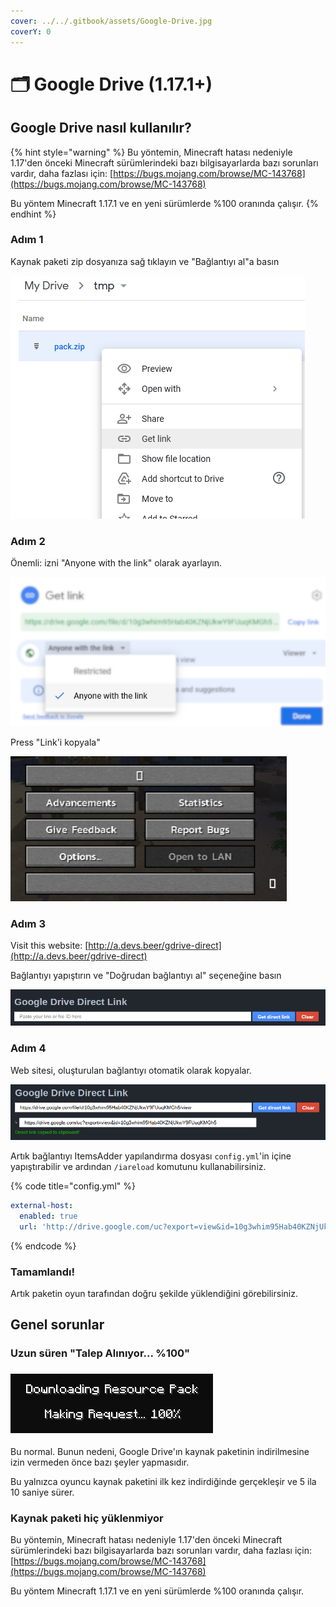 ```yaml
---
cover: ../../.gitbook/assets/Google-Drive.jpg
coverY: 0
---
```


# 🗂 Google Drive (1.17.1+)

## Google Drive nasıl kullanılır?

{% hint style="warning" %}
Bu yöntemin, Minecraft hatası nedeniyle 1.17'den önceki Minecraft sürümlerindeki bazı bilgisayarlarda bazı sorunları vardır, daha fazlası için: [https://bugs.mojang.com/browse/MC-143768](https://bugs.mojang.com/browse/MC-143768)

Bu yöntem Minecraft 1.17.1 ve en yeni sürümlerde %100 oranında çalışır.
{% endhint %}

### Adım 1

Kaynak paketi zip dosyanıza sağ tıklayın ve "Bağlantıyı al"a basın

![](<../../.gitbook/assets/immagine (156).png>)

### Adım 2

Önemli: izni "Anyone with the link" olarak ayarlayın.

![](<../../.gitbook/assets/immagine (145).png>)

Press "Link'i kopyala"

![](<../../.gitbook/assets/immagine (150).png>)

### Adım 3

Visit this website: [http://a.devs.beer/gdrive-direct](http://a.devs.beer/gdrive-direct)

Bağlantıyı yapıştırın ve "Doğrudan bağlantıyı al" seçeneğine basın

<img src="../../.gitbook/assets/immagine (144).png" alt="" data-size="original">

### Adım 4

Web sitesi, oluşturulan bağlantıyı otomatik olarak kopyalar.

![](<../../.gitbook/assets/immagine (147).png>)

Artık bağlantıyı ItemsAdder yapılandırma dosyası `config.yml`'in içine yapıştırabilir ve ardından `/iareload` komutunu kullanabilirsiniz.

{% code title="config.yml" %}
```yaml
external-host:
  enabled: true
  url: 'http://drive.google.com/uc?export=view&id=10g3whim95Hab40KZNjUkwY9FUuqKMGh5'
```
{% endcode %}

### Tamamlandı!

Artık paketin oyun tarafından doğru şekilde yüklendiğini görebilirsiniz.

## Genel sorunlar

### Uzun süren "Talep Alınıyor... %100"

### ![](<../../.gitbook/assets/immagine (146).png>)

Bu normal. Bunun nedeni, Google Drive'ın kaynak paketinin indirilmesine izin vermeden önce bazı şeyler yapmasıdır.

Bu yalnızca oyuncu kaynak paketini ilk kez indirdiğinde gerçekleşir ve 5 ila 10 saniye sürer.

### Kaynak paketi hiç yüklenmiyor

Bu yöntemin, Minecraft hatası nedeniyle 1.17'den önceki Minecraft sürümlerindeki bazı bilgisayarlarda bazı sorunları vardır, daha fazlası için: [https://bugs.mojang.com/browse/MC-143768](https://bugs.mojang.com/browse/MC-143768)

Bu yöntem Minecraft 1.17.1 ve en yeni sürümlerde %100 oranında çalışır.
